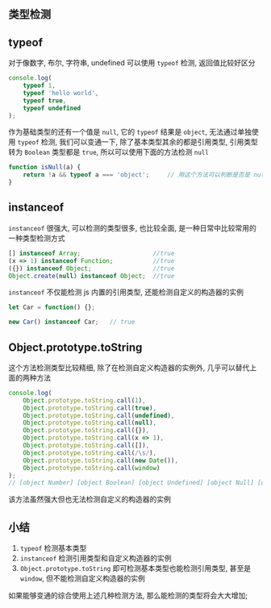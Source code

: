 ## 类型检测

## typeof

对于像数字, 布尔, 字符串, undefined 可以使用 `typeof` 检测, 返回值比较好区分

```js
console.log(
	typeof 1,
	typeof 'hello world',
	typeof true,
	typeof undefined
);
```
作为基础类型的还有一个值是 `null`, 它的 `typeof` 结果是 `object`, 无法通过单独使用 `typeof` 检测, 我们可以变通一下, 除了基本类型其余的都是引用类型, 引用类型转为 `Boolean` 类型都是 `true`, 所以可以使用下面的方法检测 `null`

```js
function isNull(a) {
	return !a && typeof a === 'object'; 	// 用这个方法可以判断是否是 null
}
```
## instanceof

`instanceof` 很强大, 可以检测的类型很多, 也比较全面, 是一种日常中比较常用的一种类型检测方式

```js
[] instanceof Array;					//true
(x => 1) instanceof Function;			//true
({}) instanceof Object;					//true
Object.create(null) instanceof Object;	//true
```

`instanceof` 不仅能检测 js 内置的引用类型, 还能检测自定义的构造器的实例

```js
let Car = function() {};

new Car() instanceof Car;	// true
```

## Object.prototype.toString
这个方法检测类型比较精细, 除了在检测自定义构造器的实例外, 几乎可以替代上面的两种方法

```js
console.log(
	Object.prototype.toString.call(1), 
	Object.prototype.toString.call(true),
	Object.prototype.toString.call(undefined),
	Object.prototype.toString.call(null),
	Object.prototype.toString.call({}),
	Object.prototype.toString.call(x => 1),
	Object.prototype.toString.call([]),
	Object.prototype.toString.call(/\s/),
	Object.prototype.toString.call(new Date()),
	Object.prototype.toString.call(window)
);
// [object Number] [object Boolean] [object Undefined] [object Null] [object Object] [object Function] [object Array] [object RegExp] [object Date] [object Window]

```

该方法虽然强大但也无法检测自定义的构造器的实例

## 小结

1. `typeof` 检测基本类型
2. `instanceof` 检测引用类型和自定义构造器的实例
3. `Object.prototype.toString` 即可检测基本类型也能检测引用类型, 甚至是 `window`, 但不能检测自定义构造器的实例

如果能够变通的综合使用上述几种检测方法, 那么能检测的类型将会大大增加;









